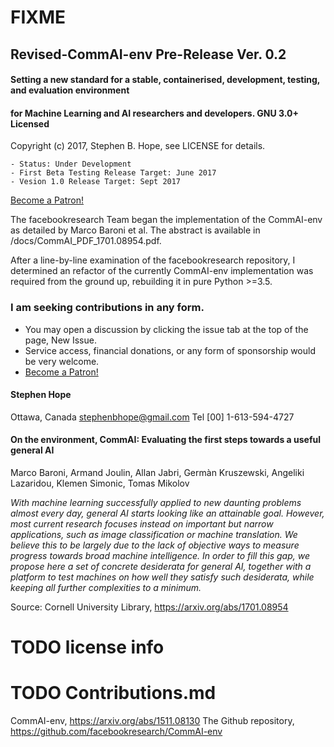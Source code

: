 # FIXME

## Revised-CommAI-env Pre-Release Ver. 0.2
#### Setting a new standard for a stable, containerised, development, testing,  and evaluation environment
#### for Machine Learning and AI researchers and developers. GNU 3.0+ Licensed
Copyright (c) 2017, Stephen B. Hope, see LICENSE for details.

    - Status: Under Development
    - First Beta Testing Release Target: June 2017
    - Vesion 1.0 Release Target: Sept 2017
<a href="https://www.patreon.com/bePatron?u=5636094" data-patreon-widget-type="become-patron-button">Become a Patron!</a><script async src="https://c6.patreon.com/becomePatronButton.bundle.js"></script>

The facebookresearch Team began the implementation of the CommAI-env as detailed by Marco Baroni et al. The abstract
is available in /docs/CommAI_PDF_1701.08954.pdf.

After a line-by-line examination of the facebookresearch repository, I determined an refactor of the currently
CommAI-env implementation was required from the ground up, rebuilding it in pure Python >=3.5.

### I am seeking contributions in any form.
- You may open a discussion by clicking the issue tab at the top of the page, New Issue.
- Service access, financial donations, or any form of sponsorship would be very welcome.
- <a href="https://www.patreon.com/bePatron?u=5636094">Become a Patron!</a>

#### Stephen Hope
Ottawa, Canada
stephenbhope@gmail.com
Tel [00] 1-613-594-4727

#### On the environment, CommAI: Evaluating the first steps towards a useful general AI
Marco Baroni, Armand Joulin, Allan Jabri, Germàn Kruszewski, Angeliki Lazaridou, Klemen Simonic, Tomas Mikolov

_With machine learning successfully applied to new daunting problems almost every day, general AI starts looking
like an attainable goal. However, most current research focuses instead on important but narrow applications,
such as image classification or machine translation. We believe this to be largely due to the lack of objective
ways to measure progress towards broad machine intelligence. In order to fill this gap, we propose here a set of
concrete desiderata for general AI, together with a platform to test machines on how well they satisfy such
desiderata, while keeping all further complexities to a minimum._

Source: Cornell University Library, https://arxiv.org/abs/1701.08954

# TODO license info

# TODO Contributions.md

CommAI-env, https://arxiv.org/abs/1511.08130 The Github repository, https://github.com/facebookresearch/CommAI-env